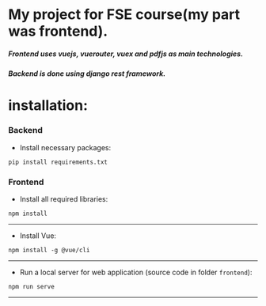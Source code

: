 # My project for FSE course(my part was frontend).
##### Frontend uses vuejs, vuerouter, vuex and pdfjs as main technologies.
##### Backend is done using django rest framework.
# installation:
### Backend
- Install necessary packages:
```
pip install requirements.txt
```
### Frontend

- Install all required libraries:
```
npm install
```
----------
- Install Vue:
```
npm install -g @vue/cli
```
----
- Run a local server for web application (source code in  folder ```frontend```):
```
npm run serve
```
------
